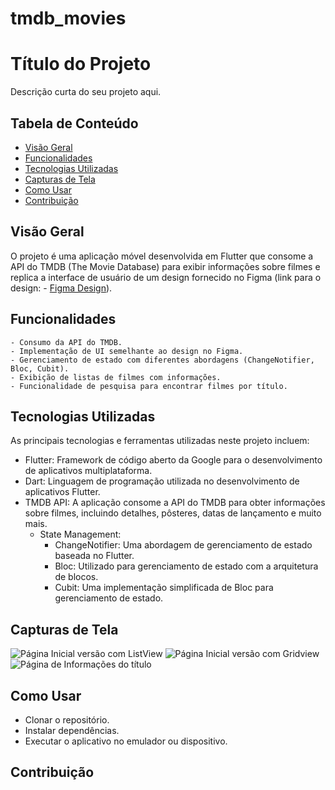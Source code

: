 # tmdb_movies
# Título do Projeto

Descrição curta do seu projeto aqui.

## Tabela de Conteúdo

- [Visão Geral](#visão-geral)
- [Funcionalidades](#funcionalidades)
- [Tecnologias Utilizadas](#tecnologias-utilizadas)
- [Capturas de Tela](#capturas-de-tela)
- [Como Usar](#como-usar)
- [Contribuição](#contribuição)


## Visão Geral

O projeto é uma aplicação móvel desenvolvida em Flutter que consome a API do TMDB (The Movie Database) para exibir informações sobre filmes e replica a interface de usuário de um design fornecido no Figma (link para o design: - [Figma Design](https://www.figma.com/community/file/1059842558004825230/TMDB)).
## Funcionalidades

    - Consumo da API do TMDB.
    - Implementação de UI semelhante ao design no Figma.
    - Gerenciamento de estado com diferentes abordagens (ChangeNotifier, Bloc, Cubit).
    - Exibição de listas de filmes com informações.
    - Funcionalidade de pesquisa para encontrar filmes por título.

## Tecnologias Utilizadas

As principais tecnologias e ferramentas utilizadas neste projeto incluem:

- Flutter: Framework de código aberto da Google para o desenvolvimento de aplicativos multiplataforma.
- Dart: Linguagem de programação utilizada no desenvolvimento de aplicativos Flutter.
- TMDB API: A aplicação consome a API do TMDB para obter informações sobre filmes, incluindo detalhes, pôsteres, datas de lançamento e muito mais.
  - State Management:
    - ChangeNotifier: Uma abordagem de gerenciamento de estado baseada no Flutter.
    - Bloc: Utilizado para gerenciamento de estado com a arquitetura de blocos.
    - Cubit: Uma implementação simplificada de Bloc para gerenciamento de estado.


## Capturas de Tela

![Página Inicial versão com ListView](screenshots/home_page_listview.png)
![Página Inicial versão com Gridview](screenshots/home_TMDB.png)
![Página de Informações do título](screenshots/movie_info_page.png)

## Como Usar

- Clonar o repositório.
- Instalar dependências.
- Executar o aplicativo no emulador ou dispositivo.

## Contribuição


